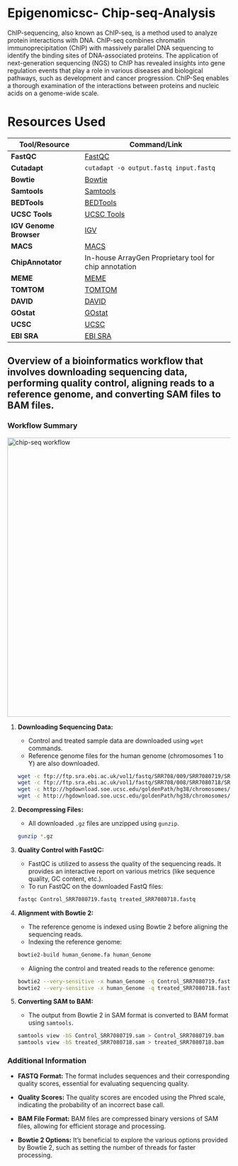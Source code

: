 # Epigenomicsc- Chip-seq-Analysis
ChIP-sequencing, also known as ChIP-seq, is a method used to analyze protein interactions with DNA. ChIP-seq combines chromatin immunoprecipitation (ChIP) with massively parallel DNA sequencing to identify the binding sites of DNA-associated proteins. The application of next-generation sequencing (NGS) to ChIP has revealed insights into gene regulation events that play a role in various diseases and biological pathways, such as development and cancer progression. ChIP-Seq enables a thorough examination of the interactions between proteins and nucleic acids on a genome-wide scale.

# Resources Used

| Tool/Resource                       | Command/Link                                                                  |
|-------------------------------------|-------------------------------------------------------------------------------|
| **FastQC**                          | [FastQC](https://www.bioinformatics.babraham.ac.uk/projects/fastqc/)          |
| **Cutadapt**                        | `cutadapt -o output.fastq input.fastq`                                        |
| **Bowtie**                          | [Bowtie](http://bowtie-bio.sourceforge.net/index.shtml)                       |
| **Samtools**                        | [Samtools](http://samtools.sourceforge.net/)                                  |
| **BEDTools**                        | [BEDTools](http://code.google.com/p/bedtools/)                                |
| **UCSC Tools**                     | [UCSC Tools](http://hgdownload.cse.ucsc.edu/admin/exe/)                        |
| **IGV Genome Browser**              | [IGV](http://www.broadinstitute.org/igv/)                                     |
| **MACS**                            | [MACS](http://liulab.dfci.harvard.edu/MACS/index.html)                        |
| **ChipAnnotator**                  | In-house ArrayGen Proprietary tool for chip annotation                         |
| **MEME**                            | [MEME](http://meme.sdsc.edu/meme/cgi-bin/meme.cgi)                            |
| **TOMTOM**                          | [TOMTOM](https://meme-suite.org/meme/tools/tomtom)                           |
| **DAVID**                           | [DAVID](http://david.abcc.ncifcrf.gov)                                        |
| **GOstat**                          | [GOstat](http://meme.sdsc.edu/meme/cgi-bin/tomtom.cgi)                        |
| **UCSC**                            | [UCSC](https://genome.ucsc.edu/)                                              |
| **EBI SRA**                         | [EBI SRA](http://www.ebi.ac.uk/arrayexpress/experiments/)                     |


## Overview of a bioinformatics workflow that involves downloading sequencing data, performing quality control, aligning reads to a reference genome, and converting SAM files to BAM files.

### Workflow Summary

<img width="629" alt="chip-seq workflow" src="https://github.com/user-attachments/assets/931a049b-d91c-4acd-aaaa-e137571cf659">


1. **Downloading Sequencing Data:**
   - Control and treated sample data are downloaded using `wget` commands.
   - Reference genome files for the human genome (chromosomes 1 to Y) are also downloaded.

   ```bash
   wget -c ftp://ftp.sra.ebi.ac.uk/vol1/fastq/SRR708/009/SRR7080719/SRR7080719.fastq.gz
   wget -c ftp://ftp.sra.ebi.ac.uk/vol1/fastq/SRR708/008/SRR7080718/SRR7080718.fastq.gz
   wget -c http://hgdownload.soe.ucsc.edu/goldenPath/hg38/chromosomes/chr1.fa.gz
   wget -c http://hgdownload.soe.ucsc.edu/goldenPath/hg38/chromosomes/chrY.fa.gz
   ```

2. **Decompressing Files:**
   - All downloaded `.gz` files are unzipped using `gunzip`.

   ```bash
   gunzip *.gz
   ```

3. **Quality Control with FastQC:**
   - FastQC is utilized to assess the quality of the sequencing reads. It provides an interactive report on various metrics (like sequence quality, GC content, etc.).
   - To run FastQC on the downloaded FastQ files:

   ```bash
   fastqc Control_SRR7080719.fastq treated_SRR7080718.fastq
   ```

4. **Alignment with Bowtie 2:**
   - The reference genome is indexed using Bowtie 2 before aligning the sequencing reads.
   - Indexing the reference genome:

   ```bash
   bowtie2-build human_Genome.fa human_Genome
   ```

   - Aligning the control and treated reads to the reference genome:

   ```bash
   bowtie2 --very-sensitive -x human_Genome -q Control_SRR7080719.fastq -p 2 > Control_SRR7080719.sam
   bowtie2 --very-sensitive -x human_Genome -q treated_SRR7080718.fastq -p 2 > treated_SRR7080718.sam
   ```

5. **Converting SAM to BAM:**
   - The output from Bowtie 2 in SAM format is converted to BAM format using `samtools`.

   ```bash
   samtools view -bS Control_SRR7080719.sam > Control_SRR7080719.bam
   samtools view -bS treated_SRR7080718.sam > treated_SRR7080718.bam
   ```

### Additional Information
- **FASTQ Format:** The format includes sequences and their corresponding quality scores, essential for evaluating sequencing quality.
  
- **Quality Scores:** The quality scores are encoded using the Phred scale, indicating the probability of an incorrect base call.

- **BAM File Format:** BAM files are compressed binary versions of SAM files, allowing for efficient storage and processing.

- **Bowtie 2 Options:** It’s beneficial to explore the various options provided by Bowtie 2, such as setting the number of threads for faster processing.

